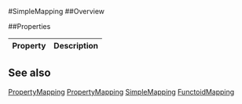 #SimpleMapping
##Overview



##Properties
<table class="table table-condensed table-bordered">
    <thead>
<tr>
<th>Property</th>
<th>Description</th>
</tr>
</thead>
<tbody>
</tbody></table>



## See also

[PropertyMapping](PropertyMapping.html)
[PropertyMapping](/docs/#PropertyMapping.html)
[SimpleMapping](/docs/#SimpleMapping.html)
[FunctoidMapping](/docs/#FunctoidMapping.html)